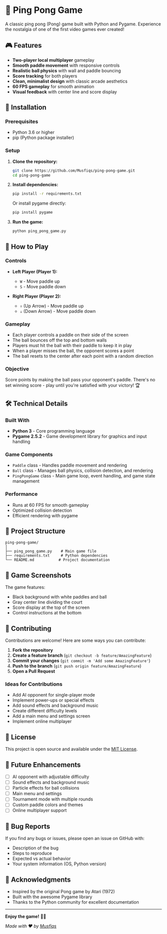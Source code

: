 # 🏓 Ping Pong Game

A classic ping pong (Pong) game built with Python and Pygame. Experience the nostalgia of one of the first video games ever created!

## 🎮 Features

- **Two-player local multiplayer** gameplay
- **Smooth paddle movement** with responsive controls
- **Realistic ball physics** with wall and paddle bouncing
- **Score tracking** for both players
- **Clean, minimalist design** with classic arcade aesthetics
- **60 FPS gameplay** for smooth animation
- **Visual feedback** with center line and score display

## 🚀 Installation

### Prerequisites
- Python 3.6 or higher
- pip (Python package installer)

### Setup
1. **Clone the repository:**
   ```bash
   git clone https://github.com/Musfiqs/ping-pong-game.git
   cd ping-pong-game
   ```

2. **Install dependencies:**
   ```bash
   pip install -r requirements.txt
   ```
   
   Or install pygame directly:
   ```bash
   pip install pygame
   ```

3. **Run the game:**
   ```bash
   python ping_pong_game.py
   ```

## 🎯 How to Play

### Controls
- **Left Player (Player 1):**
  - `W` - Move paddle up
  - `S` - Move paddle down

- **Right Player (Player 2):**
  - `↑` (Up Arrow) - Move paddle up
  - `↓` (Down Arrow) - Move paddle down

### Gameplay
- Each player controls a paddle on their side of the screen
- The ball bounces off the top and bottom walls
- Players must hit the ball with their paddle to keep it in play
- When a player misses the ball, the opponent scores a point
- The ball resets to the center after each point with a random direction

### Objective
Score points by making the ball pass your opponent's paddle. There's no set winning score - play until you're satisfied with your victory! 🏆

## 🛠️ Technical Details

### Built With
- **Python 3** - Core programming language
- **Pygame 2.5.2** - Game development library for graphics and input handling

### Game Components
- `Paddle` class - Handles paddle movement and rendering
- `Ball` class - Manages ball physics, collision detection, and rendering
- `PingPongGame` class - Main game loop, event handling, and game state management

### Performance
- Runs at 60 FPS for smooth gameplay
- Optimized collision detection
- Efficient rendering with pygame

## 📁 Project Structure

```
ping-pong-game/
│
├── ping_pong_game.py    # Main game file
├── requirements.txt     # Python dependencies
└── README.md           # Project documentation
```

## 🎨 Game Screenshots

The game features:
- Black background with white paddles and ball
- Gray center line dividing the court
- Score display at the top of the screen
- Control instructions at the bottom

## 🤝 Contributing

Contributions are welcome! Here are some ways you can contribute:

1. **Fork the repository**
2. **Create a feature branch** (`git checkout -b feature/AmazingFeature`)
3. **Commit your changes** (`git commit -m 'Add some AmazingFeature'`)
4. **Push to the branch** (`git push origin feature/AmazingFeature`)
5. **Open a Pull Request**

### Ideas for Contributions
- Add AI opponent for single-player mode
- Implement power-ups or special effects
- Add sound effects and background music
- Create different difficulty levels
- Add a main menu and settings screen
- Implement online multiplayer

## 📝 License

This project is open source and available under the [MIT License](LICENSE).

## 🎯 Future Enhancements

- [ ] AI opponent with adjustable difficulty
- [ ] Sound effects and background music
- [ ] Particle effects for ball collisions
- [ ] Main menu and settings
- [ ] Tournament mode with multiple rounds
- [ ] Custom paddle colors and themes
- [ ] Online multiplayer support

## 🐛 Bug Reports

If you find any bugs or issues, please open an issue on GitHub with:
- Description of the bug
- Steps to reproduce
- Expected vs actual behavior
- Your system information (OS, Python version)

## 🙏 Acknowledgments

- Inspired by the original Pong game by Atari (1972)
- Built with the awesome Pygame library
- Thanks to the Python community for excellent documentation

---

**Enjoy the game!** 🏓✨

*Made with ❤️ by [Musfiqs](https://github.com/Musfiqs)* 